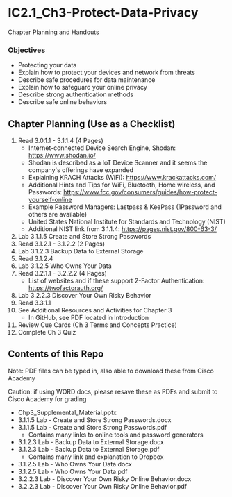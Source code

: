 # IC2.1_Ch3-Protect-Data-Privacy
Chapter Planning and Handouts

### Objectives
- Protecting your data
- Explain how to protect your devices and network from threats
- Describe safe procedures for data maintenance
- Explain how to safeguard your online privacy
- Describe strong authentication methods
- Describe safe online behaviors

## Chapter Planning (Use as a Checklist)
1. Read 3.0.1.1 - 3.1.1.4 (4 Pages)
   - Internet-connected Device Search Engine, Shodan: https://www.shodan.io/
   - Shodan is described as a IoT Device Scanner and it seems the company's offerings have expanded
   - Explaining KRACH Attacks (WiFi): https://www.krackattacks.com/
   - Additional Hints and Tips for WiFi, Bluetooth, Home wireless, and Passwords: https://www.fcc.gov/consumers/guides/how-protect-yourself-online
   - Example Password Managers: Lastpass & KeePass (1Password and others are available)
   - United States National Institute for Standards and Technology (NIST)
   - Additional NIST link from 3.1.1.4: https://pages.nist.gov/800-63-3/
2. Lab 3.1.1.5 Create and Store Strong Passwords
3. Read 3.1.2.1 - 3.1.2.2 (2 Pages)
4. Lab 3.1.2.3 Backup Data to External Storage
5. Read 3.1.2.4
6. Lab 3.1.2.5 Who Owns Your Data
7. Read 3.2.1.1 - 3.2.2.2 (4 Pages)
   - List of websites and if these support 2-Factor Authentication: https://twofactorauth.org/
8. Lab 3.2.2.3 Discover Your Own Risky Behavior
9. Read 3.3.1.1
10. See Additional Resources and Activities for Chapter 3
    - In GitHub, see PDF located in Introduction
11. Review Cue Cards (Ch 3 Terms and Concepts Practice)
12. Complete Ch 3 Quiz

## Contents of this Repo
Note: PDF files can be typed in, also able to download these from Cisco Academy

Caution: if using WORD docs, please resave these as PDFs and submit to Cisco Academy for grading

- Chp3_Supplemental_Material.pptx
- 3.1.1.5 Lab - Create and Store Strong Passwords.docx
- 3.1.1.5 Lab - Create and Store Strong Passwords.pdf
  - Contains many links to online tools and password generators
- 3.1.2.3 Lab - Backup Data to External Storage.docx
- 3.1.2.3 Lab - Backup Data to External Storage.pdf
  - Contains many link and explanation to Dropbox
- 3.1.2.5 Lab - Who Owns Your Data.docx
- 3.1.2.5 Lab - Who Owns Your Data.pdf
- 3.2.2.3 Lab - Discover Your Own Risky Online Behavior.docx
- 3.2.2.3 Lab - Discover Your Own Risky Online Behavior.pdf
